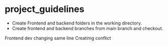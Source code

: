 # project_guidelines



* Create Frontend and backend folders in the working directory.
* Create frontend and backend branches from main branch and checkout.

Frontend dev changing same line
Creatimg conflict
